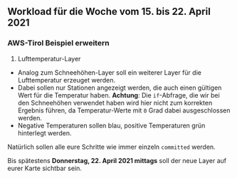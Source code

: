 ## Workload für die Woche vom 15. bis 22. April 2021

### AWS-Tirol Beispiel erweitern

1. Lufttemperatur-Layer

* Analog zum Schneehöhen-Layer soll ein weiterer Layer für die Lufttemperatur
  erzeuget werden.
* Dabei sollen nur Stationen angezeigt werden, die auch einen gültigen Wert für
  die Temperatur haben. **Achtung**: Die `if`-Abfrage, die wir bei den Schneehöhen
  verwendet haben wird hier nicht zum korrekten Ergebnis führen, da
  Temperatur-Werte mit `0` Grad dabei ausgeschlossen werden.
* Negative Temperaturen sollen blau, positive Temperaturen grün hinterlegt
  werden.

Natürlich sollen alle eure Schritte wie immer einzeln `committed` werden.

Bis spätestens **Donnerstag, 22. April 2021 mittags** soll der neue Layer auf
eurer Karte sichtbar sein.

